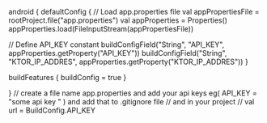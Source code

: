 android {
    defaultConfig {
// Load app.properties file
        val appPropertiesFile = rootProject.file("app.properties")
        val appProperties = Properties()
        appProperties.load(FileInputStream(appPropertiesFile))
        
// Define API_KEY constant
        buildConfigField("String", "API_KEY", appProperties.getProperty("API_KEY"))
        buildConfigField("String", "KTOR_IP_ADDRES", appProperties.getProperty("KTOR_IP_ADDRES"))
    }
    
buildFeatures {
        buildConfig = true
    }
 
}
// create a file name app.properties and add your api keys eg( API_KEY = "some api key " ) and add that to .gitignore file
// and in your project 
//  val url = BuildConfig.API_KEY
